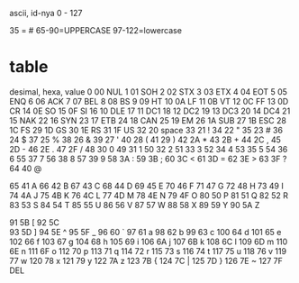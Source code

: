 ascii, id-nya 0 - 127

35 = #
65-90=UPPERCASE
97-122=lowercase

# table
desimal, hexa, value
0	00	NUL
1	01	SOH
2	02	STX
3	03	ETX
4	04	EOT
5	05	ENQ
6	06	ACK
7	07	BEL
8	08	BS
9	09	HT
10	0A	LF
11	0B	VT
12	0C	FF
13	0D	CR
14	0E	SO
15	0F	SI
16	10	DLE
17	11	DC1
18	12	DC2
19	13	DC3
20	14	DC4
21	15	NAK
22	16	SYN
23	17	ETB
24	18	CAN
25	19	EM
26	1A	SUB
27	1B	ESC
28	1C	FS
29	1D	GS
30	1E	RS
31	1F	US
32	20	space
33	21	!
34	22	"
35	23	#
36	24	$
37	25	%
38	26	&
39	27	'
40	28	(
41	29	)
42	2A	*
43	2B	+
44	2C	,
45	2D	-
46	2E	.
47	2F	/
48	30	0
49	31	1
50	32	2
51	33	3
52	34	4
53	35	5
54	36	6
55	37	7
56	38	8
57	39	9
58	3A	:
59	3B	;
60	3C	<
61	3D	=
62	3E	>
63	3F	?
64	40	@

65	41	A
66	42	B
67	43	C
68	44	D
69	45	E
70	46	F
71	47	G
72	48	H
73	49	I
74	4A	J
75	4B	K
76	4C	L
77	4D	M
78	4E	N
79	4F	O
80	50	P
81	51	Q
82	52	R
83	53	S
84	54	T
85	55	U
86	56	V
87	57	W
88	58	X
89	59	Y
90	5A	Z

91	5B	[
92	5C	\
93	5D	]
94	5E	^
95	5F	_
96	60	`
97	61	a
98	62	b
99	63	c
100	64	d
101	65	e
102	66	f
103	67	g
104	68	h
105	69	i
106	6A	j
107	6B	k
108	6C	l
109	6D	m
110	6E	n
111	6F	o
112	70	p
113	71	q
114	72	r
115	73	s
116	74	t
117	75	u
118	76	v
119	77	w
120	78	x
121	79	y
122	7A	z
123	7B	{
124	7C	|
125	7D	}
126	7E	~
127	7F	DEL